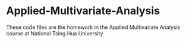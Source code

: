 # Applied-Multivariate-Analysis
These code files are the homework in the Applied Multivariate Analysis course at National Tsing Hua University
